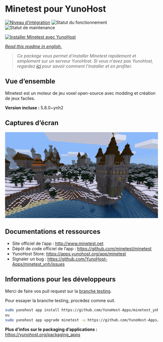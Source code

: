 <!--
N.B.: This README was automatically generated by https://github.com/YunoHost/apps/tree/master/tools/README-generator
It shall NOT be edited by hand.
-->

# Minetest pour YunoHost

[![Niveau d’intégration](https://dash.yunohost.org/integration/minetest.svg)](https://dash.yunohost.org/appci/app/minetest) ![Statut du fonctionnement](https://ci-apps.yunohost.org/ci/badges/minetest.status.svg) ![Statut de maintenance](https://ci-apps.yunohost.org/ci/badges/minetest.maintain.svg)

[![Installer Minetest avec YunoHost](https://install-app.yunohost.org/install-with-yunohost.svg)](https://install-app.yunohost.org/?app=minetest)

*[Read this readme in english.](./README.md)*

> *Ce package vous permet d’installer Minetest rapidement et simplement sur un serveur YunoHost.
Si vous n’avez pas YunoHost, regardez [ici](https://yunohost.org/#/install) pour savoir comment l’installer et en profiter.*

## Vue d’ensemble

Minetest est un moteur de jeu voxel open-source avec modding et création de jeux faciles.


**Version incluse :** 5.8.0~ynh2

## Captures d’écran

![Capture d’écran de Minetest](./doc/screenshots/screenshot.jpg)

## Documentations et ressources

* Site officiel de l’app : <http://www.minetest.net>
* Dépôt de code officiel de l’app : <https://github.com/minetest/minetest>
* YunoHost Store: <https://apps.yunohost.org/app/minetest>
* Signaler un bug : <https://github.com/YunoHost-Apps/minetest_ynh/issues>

## Informations pour les développeurs

Merci de faire vos pull request sur la [branche testing](https://github.com/YunoHost-Apps/minetest_ynh/tree/testing).

Pour essayer la branche testing, procédez comme suit.

``` bash
sudo yunohost app install https://github.com/YunoHost-Apps/minetest_ynh/tree/testing --debug
ou
sudo yunohost app upgrade minetest -u https://github.com/YunoHost-Apps/minetest_ynh/tree/testing --debug
```

**Plus d’infos sur le packaging d’applications :** <https://yunohost.org/packaging_apps>